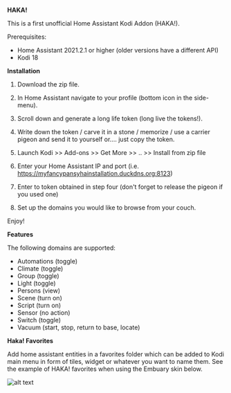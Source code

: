 **HAKA!**

This is a first unofficial Home Assistant Kodi Addon (HAKA!).

Prerequisites:
- Home Assistant 2021.2.1 or higher (older versions have a different API)
- Kodi 18

**Installation**

1. Download the zip file.

2. In Home Assistant navigate to your profile (bottom icon in the side-menu).

3. Scroll down and generate a long life token (long live the tokens!).

4. Write down the token / carve it in a stone / memorize / use a carrier pigeon and send it to yourself or.... just copy the token.

5. Launch Kodi >> Add-ons >> Get More >> .. >> Install from zip file

6. Enter your Home Assistant IP and port (i.e. https://myfancypansyhainstallation.duckdns.org:8123)

7. Enter to token obtained in step four (don't forget to release the pigeon if you used one)

8. Set  up the domains you would like to browse from your couch. 

Enjoy!

**Features**

The following domains are supported:
- Automations (toggle)
- Climate (toggle)
- Group (toggle) 
- Light (toggle)
- Persons (view)
- Scene (turn on)
- Script (turn on)
- Sensor (no action)
- Switch (toggle)
- Vacuum (start, stop, return to base, locate)

**Haka! Favorites**

Add home assistant entities in a favorites folder which can be added to Kodi main menu in form of tiles, widget or whatever you want to name them. See the example of HAKA! favorites when using the Embuary skin below.

![alt text](https://github.com/LaTrappe/HAKA/blob/1.1.0/screenshot-04.png?raw=true)
